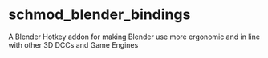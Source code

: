 # schmod_blender_bindings
A Blender Hotkey addon for making Blender use more ergonomic and in line with other 3D DCCs and Game Engines
